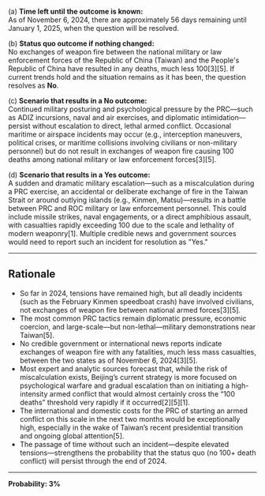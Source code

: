 (a) **Time left until the outcome is known:**  
As of November 6, 2024, there are approximately 56 days remaining until January 1, 2025, when the question will be resolved.

(b) **Status quo outcome if nothing changed:**  
No exchanges of weapon fire between the national military or law enforcement forces of the Republic of China (Taiwan) and the People's Republic of China have resulted in any deaths, much less 100[3][5]. If current trends hold and the situation remains as it has been, the question resolves as **No**.

(c) **Scenario that results in a No outcome:**  
Continued military posturing and psychological pressure by the PRC—such as ADIZ incursions, naval and air exercises, and diplomatic intimidation—persist without escalation to direct, lethal armed conflict. Occasional maritime or airspace incidents may occur (e.g., interception maneuvers, political crises, or maritime collisions involving civilians or non-military personnel) but do not result in exchanges of weapon fire causing 100 deaths among national military or law enforcement forces[3][5].

(d) **Scenario that results in a Yes outcome:**  
A sudden and dramatic military escalation—such as a miscalculation during a PRC exercise, an accidental or deliberate exchange of fire in the Taiwan Strait or around outlying islands (e.g., Kinmen, Matsu)—results in a battle between PRC and ROC military or law enforcement personnel. This could include missile strikes, naval engagements, or a direct amphibious assault, with casualties rapidly exceeding 100 due to the scale and lethality of modern weaponry[1]. Multiple credible news and government sources would need to report such an incident for resolution as "Yes."

---

## Rationale

- So far in 2024, tensions have remained high, but all deadly incidents (such as the February Kinmen speedboat crash) have involved civilians, not exchanges of weapon fire between national armed forces[3][5].
- The most common PRC tactics remain diplomatic pressure, economic coercion, and large-scale—but non-lethal—military demonstrations near Taiwan[5].
- No credible government or international news reports indicate exchanges of weapon fire with any fatalities, much less mass casualties, between the two states as of November 6, 2024[3][5].
- Most expert and analytic sources forecast that, while the risk of miscalculation exists, Beijing’s current strategy is more focused on psychological warfare and gradual escalation than on initiating a high-intensity armed conflict that would almost certainly cross the “100 deaths” threshold very rapidly if it occurred[2][5][1].
- The international and domestic costs for the PRC of starting an armed conflict on this scale in the next two months would be exceptionally high, especially in the wake of Taiwan’s recent presidential transition and ongoing global attention[5].
- The passage of time without such an incident—despite elevated tensions—strengthens the probability that the status quo (no 100+ death conflict) will persist through the end of 2024.

---

**Probability: 3%**